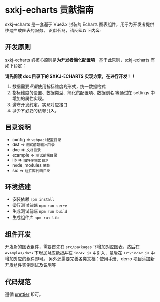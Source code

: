 # sxkj-echarts 贡献指南

sxkj-echarts 是一套基于 Vue2.x 封装的 Echarts 图表组件，用于为开发者提供快速生成图表的服务。
贡献代码，请阅读以下内容:

## 开发原则

sxkj-echarts 的核心原则是**为开发者简化配置项**，基于此原则，sxkj-echarts 有如下约定：

**请先阅读 doc 目录下的 SXKJ-ECHARTS 实现方案，在进行开发！！**

1. 数据需要*尽量*使用指标维度的形式，统一数据格式
2. 指标维度的设置、数据类型、简化的配置项、数据别名 等通过在 settings 中增加的属性实现。
3. 遵守开发约定，实现对应接口
4. 减少不必要的依赖引入。

## 目录说明

- config => `webpack配置目录`
- dist => `测试前端输出目录`
- doc => `文档目录`
- example => `测试前端目录`
- lib => `组件库输出目录`
- node_modules `依赖`
- src => `组件库代码目录`

## 环境搭建

- 安装依赖 `npm install`
- 运行测试前端 `npm run serve`
- 生成测试前端 `npm run build`
- 生成组件库 `npm run lib`

## 组件开发

开发新的图表组件，需要首先在 `src/packages` 下增加对应图表，然后在 `examples/data`
下增加对应数据并在 `index.js` 中引入，最后在 `src/index.js` 中增加对应的组件即可。
另外还需要完善各类文档：使用手册、demo 项目添加新开发组件实例测试及说明等

## 代码规范

遵循 [prettier](https://prettier.io/) 即可。
